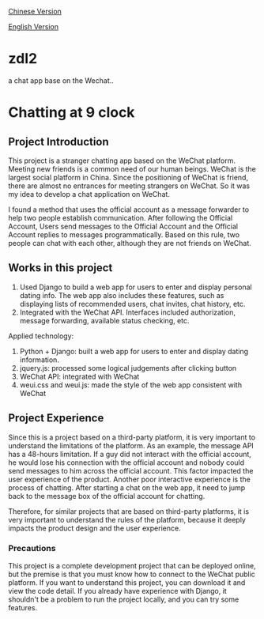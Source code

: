 [Chinese Version](https://github.com/rosstzc/zdl2/blob/master/README_CH.MD)

[English Version](https://github.com/rosstzc/zdl2/blob/master/README.md)

# zdl2
a chat app base on the Wechat..

# **Chatting at 9 clock**

## **Project Introduction**

This project is a stranger chatting app based on the WeChat platform. Meeting new friends is a common need of our human beings. WeChat is the largest social platform in China. Since the positioning of WeChat is friend, there are almost no entrances for meeting strangers on WeChat. So it was my idea to develop a chat application on WeChat.

I found a method that uses the official account as a message forwarder to help two people establish communication. After following the Official Account, Users send messages to the Official Account and the Official Account replies to messages programmatically. Based on this rule, two people can chat with each other, although they are not friends on WeChat.

## **Works in this project**

1. Used Django to build a web app for users to enter and display personal dating info. The web app also includes these features, such as displaying lists of recommended users, chat invites, chat history, etc.
2. Integrated with the WeChat API. Interfaces included authorization, message forwarding, available status checking, etc.

Applied technology:

1. Python + Django: built a web app for users to enter and display dating information.
2. jquery.js: processed some logical judgements after clicking button
3. WeChat API: integrated with WeChat
4. weui.css and weui.js: made the style of the web app consistent with WeChat

## **Project Experience**

Since this is a project based on a third-party platform, it is very important to understand the limitations of the platform. As an example, the message API has a 48-hours limitation. If a guy did not interact with the official account, he would lose his connection with the official account and nobody could send messages to him across the official account. This factor impacted the user experience of the product. Another poor interactive experience is the process of chatting. After starting a chat on the web app, it need to jump back to the message box of the official account for chatting.

Therefore, for similar projects that are based on third-party platforms, it is very important to understand the rules of the platform, because it deeply impacts the product design and the user experience.

### **Precautions**

This project is a complete development project that can be deployed online, but the premise is that you must know how to connect to the WeChat public platform. If you want to understand this project, you can download it and view the code detail. If you already have experience with Django, it shouldn't be a problem to run the project locally, and you can try some features.
